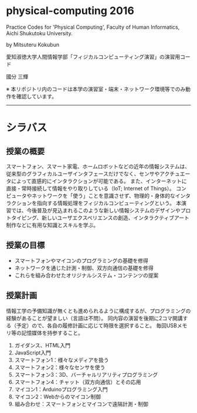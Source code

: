 # physical-computing 2016

Practice Codes for 'Physical Computing', Faculty of Human Informatics, Aichi Shukutoku University.

by Mitsuteru Kokubun

愛知淑徳大学人間情報学部「フィジカルコンピューティング演習」の演習用コード

國分 三輝

※ 本リポジトリ内のコードは本学の演習室・端末・ネットワーク環境等でのみ動作を確認しています。

---

# シラバス

## 授業の概要

スマートフォン、スマート家電、ホームロボットなどの近年の情報システムは、従来型のグラフィカルユーザインタフェースだけでなく、センサやアクチュエータによって直感的にインタラクションが可能である。
また、インターネットに直接・常時接続して情報をやり取りしている（IoT; Internet of Things）。
コンピュータやネットワークを「使う」ことを意識させず、物理的・身体的なインタラクションを指向する情報処理をフィジカルコンピューティングという。
本演習では、今後普及が見込まれるこのような新しい情報システムのデザインやプロトタイピング、新しいユーザエクスペリエンスの創造、インタラクティブアート制作などに有用な知識とスキルを学ぶ。

## 授業の目標

* スマートフォンやマイコンのプログラミングの基礎を修得
* ネットワークを通じた計測・制御、双方向通信の基礎を修得
* これらを組み合わせたオリジナルシステム・コンテンツの提案

## 授業計画
情報工学の予備知識が無くとも進められるように構成するが、プログラミングの経験があることが望ましい（言語は不問）。
同内容の演習を後期に2コマ開講する（予定）ので、各自の履修計画に応じて時限を選択すること。
毎回USBメモリ等の記憶媒体を持参すること。

1. ガイダンス、HTML入門
2. JavaScript入門
3. スマートフォン1：様々なメディアを扱う
4. スマートフォン2：様々なセンサを使う
5. スマートフォン3：3D、バーチャルリアリティプログラミング
6. スマートフォン4：チャット（双方向通信）とその応用
7. マイコン1：Arduinoプログラミング入門
8. マイコン2：Webからのマイコン制御
9. 組み合わせ：スマートフォンとマイコンで遠隔計測・制御
